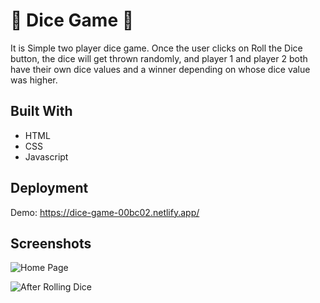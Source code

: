 
# 🎲 Dice Game 🎲

It is Simple two player dice game. Once the user clicks on Roll the Dice button, the dice will get thrown randomly, and player 1 and player 2 both have their own dice values and a winner depending on whose dice value was higher.

## Built With

- HTML
- CSS 
- Javascript


## Deployment

Demo: https://dice-game-00bc02.netlify.app/


## Screenshots

![Home Page](https://i.ibb.co/3vm5dy2/image.png)

![After Rolling Dice](https://i.ibb.co/QvssjDt/image.png)

